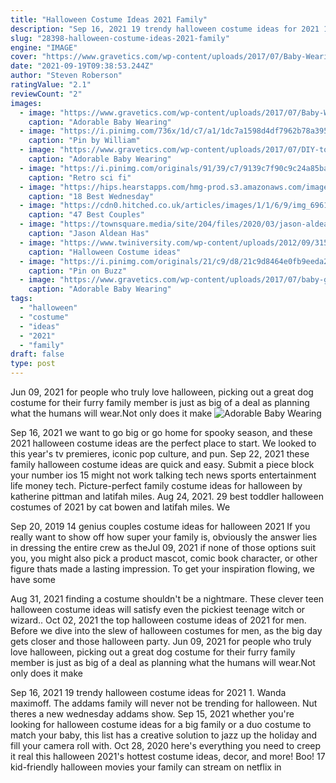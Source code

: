```yaml
---
title: "Halloween Costume Ideas 2021 Family"
description: "Sep 16, 2021 19 trendy halloween costume ideas for 2021 1. Wanda maximoff.  The addams family will never not be trending for halloween. Nut theres a new wednesday addams show"
slug: "28398-halloween-costume-ideas-2021-family"
engine: "IMAGE"
cover: "https://www.gravetics.com/wp-content/uploads/2017/07/Baby-Wearing-Halloween-Costumes.jpg"
date: "2021-09-19T09:38:53.244Z"
author: "Steven Roberson"
ratingValue: "2.1"
reviewCount: "2"
images:
  - image: "https://www.gravetics.com/wp-content/uploads/2017/07/Baby-Wearing-Halloween-Costumes.jpg"
    caption: "Adorable Baby Wearing"
  - image: "https://i.pinimg.com/736x/1d/c7/a1/1dc7a1598d4df7962b78a395ba4db6c7.jpg"
    caption: "Pin by William"
  - image: "https://www.gravetics.com/wp-content/uploads/2017/07/DIY-toddler-Halloween-ghost-costume.jpg"
    caption: "Adorable Baby Wearing"
  - image: "https://i.pinimg.com/originals/91/39/c7/9139c7f90c9c24a85ba43dd4ba8b712f.jpg"
    caption: "Retro sci fi"
  - image: "https://hips.hearstapps.com/hmg-prod.s3.amazonaws.com/images/gh-070920-wednesday-adams-1594309361.png?crop=0.502xw:1.00xh;0.234xw,0&resize=640:*"
    caption: "18 Best Wednesday"
  - image: "https://cdn0.hitched.co.uk/articles/images/1/1/6/9/img_69611/0615e27dc7ae5e44e71b8e86f8ec717c.jpg"
    caption: "47 Best Couples"
  - image: "https://townsquare.media/site/204/files/2020/03/jason-aldean-brittany-aldean.jpg?w=1200&h=0&zc=1&s=0&a=t&q=89"
    caption: "Jason Aldean Has"
  - image: "https://www.twiniversity.com/wp-content/uploads/2012/09/315603_296381740380519_83620293_n.jpeg"
    caption: "Halloween Costume ideas"
  - image: "https://i.pinimg.com/originals/21/c9/d8/21c9d8464e0fb9eeda2953bf1335ade7.jpg"
    caption: "Pin on Buzz"
  - image: "https://www.gravetics.com/wp-content/uploads/2017/07/baby-girls-dress-for-Halloween.jpg"
    caption: "Adorable Baby Wearing"
tags:
  - "halloween"
  - "costume"
  - "ideas"
  - "2021"
  - "family"
draft: false
type: post
---
```


Jun 09, 2021 for people who truly love halloween, picking out a great dog costume for their furry family member is just as big of a deal as planning what the humans will wear.Not only does it make
![Adorable Baby Wearing](https://www.gravetics.com/wp-content/uploads/2017/07/Baby-Wearing-Halloween-Costumes.jpg "Adorable Baby Wearing")

Sep 16, 2021 we want to go big or go home for spooky season, and these 2021 halloween costume ideas are the perfect place to start. We looked to this year&#39;s tv premieres, iconic pop culture, and pun. Sep 22, 2021 these family halloween costume ideas are quick and easy. Submit a piece  block your  number ios 15 might not work talking tech news sports entertainment life money tech. Picture-perfect family costume ideas for halloween by katherine pittman and latifah miles. Aug 24, 2021. 29 best toddler halloween costumes of 2021 by cat bowen and latifah miles.  We
<!--inArticleAds-->

<!--galleryOne-->

Sep 20, 2019 14 genius couples costume ideas for halloween 2021  If you really want to show off how super your family is, obviously the answer lies in dressing the entire crew as theJul 09, 2021 if none of those options suit you, you might also pick a product mascot, comic book character, or other figure thats made a lasting impression. To get your inspiration flowing, we have some
<!--inArticleAds-->

<!--galleryTwo-->

Aug 31, 2021 finding a costume shouldn't be a nightmare. These clever teen halloween costume ideas will satisfy even the pickiest teenage witch or wizard.. Oct 02, 2021 the top halloween costume ideas of 2021 for men. Before we dive into the slew of halloween costumes for men, as the big day gets closer and those halloween party. Jun 09, 2021 for people who truly love halloween, picking out a great dog costume for their furry family member is just as big of a deal as planning what the humans will wear.Not only does it make
<!--galleryThree-->

Sep 16, 2021 19 trendy halloween costume ideas for 2021 1. Wanda maximoff.  The addams family will never not be trending for halloween. Nut theres a new wednesday addams show. Sep 15, 2021 whether you're looking for halloween costume ideas for a big family or a duo costume to match your baby, this list has a creative solution to jazz up the holiday and fill your camera roll with. Oct 28, 2020 here's everything you need to creep it real this halloween  2021's hottest costume ideas, decor, and more!  Boo! 17 kid-friendly halloween movies your family can stream on netflix in